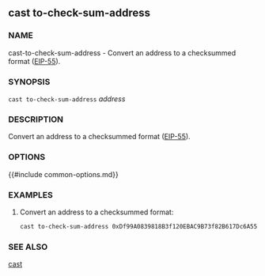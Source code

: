 ## cast to-check-sum-address

### NAME

cast-to-check-sum-address - Convert an address to a checksummed format ([EIP-55][eip55]).

### SYNOPSIS

``cast to-check-sum-address`` *address*

### DESCRIPTION

Convert an address to a checksummed format ([EIP-55][eip55]).

### OPTIONS

{{#include common-options.md}}

### EXAMPLES

1. Convert an address to a checksummed format:
    ```sh
    cast to-check-sum-address 0xDf99A0839818B3f120EBAC9B73f82B617Dc6A555
    ```

### SEE ALSO

[cast](./cast.md)

[eip55]: https://github.com/ethereum/EIPs/blob/master/EIPS/eip-55.md
